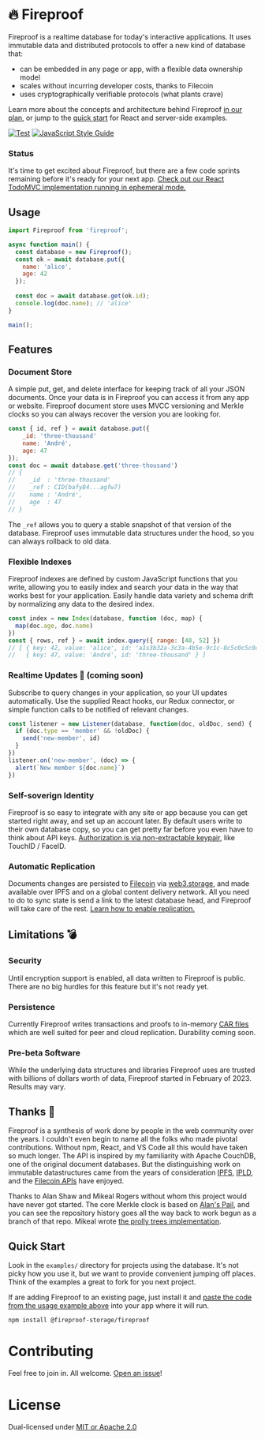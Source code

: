 # 🔥 Fireproof

Fireproof is a realtime database for today's interactive applications. It uses immutable data and distributed protocols 
to offer a new kind of database that:
- can be embedded in any page or app, with a flexible data ownership model
- scales without incurring developer costs, thanks to Filecoin
- uses cryptographically verifiable protocols (what plants crave)

Learn more about the concepts and architecture behind Fireproof [in our plan,](https://hackmd.io/@j-chris/SyoE-Plpj) or jump to the [quick start](#quick-start) for React and server-side examples.

[![Test](https://github.com/jchris/fireproof/actions/workflows/test.yml/badge.svg)](https://github.com/jchris/fireproof/actions/workflows/test.yml)
[![JavaScript Style Guide](https://img.shields.io/badge/code_style-standard-brightgreen.svg)](https://standardjs.com)

### Status

It's time to get excited about Fireproof, but there are a few code sprints remaining before it's ready for your next app. [Check out our React TodoMVC implementation running in ephemeral mode.](https://main--lucky-naiad-5aa507.netlify.app/)

## Usage

```js
import Fireproof from 'fireproof';

async function main() {
  const database = new Fireproof();
  const ok = await database.put({
    name: 'alice',
    age: 42
  });
  
  const doc = await database.get(ok.id);
  console.log(doc.name); // 'alice'
}

main();
```

## Features

### Document Store

A simple put, get, and delete interface for keeping track of all your JSON documents. Once your data is in Fireproof you can access it from any app or website. Fireproof document store uses MVCC versioning and Merkle clocks so you can always recover the version you are looking for.

```js
const { id, ref } = await database.put({
    _id: 'three-thousand'
    name: 'André',
    age: 47
});
const doc = await database.get('three-thousand')
// {
//    _id  : 'three-thousand'
//    _ref : CID(bafy84...agfw7)
//    name : 'André',
//    age  : 47
// }
```

The `_ref` allows you to query a stable snapshot of that version of the database. Fireproof uses immutable data structures under the hood, so you can always rollback to old data.

### Flexible Indexes

Fireproof indexes are defined by custom JavaScript functions that you write, allowing you to easily index and search your data in the way that works best for your application. Easily handle data variety and schema drift by normalizing any data to the desired index.

```js
const index = new Index(database, function (doc, map) {
  map(doc.age, doc.name)
})
const { rows, ref } = await index.query({ range: [40, 52] })
// [ { key: 42, value: 'alice', id: 'a1s3b32a-3c3a-4b5e-9c1c-8c5c0c5c0c5c' },
//   { key: 47, value: 'André', id: 'three-thousand' } ]
```

### Realtime Updates 🚧 (coming soon)

Subscribe to query changes in your application, so your UI updates automatically. Use the supplied React hooks, our Redux connector, or simple function calls to be notified of relevant changes.

```js
const listener = new Listener(database, function(doc, oldDoc, send) {
  if (doc.type == 'member' && !oldDoc) {
    send('new-member', id)
  }
})
listener.on('new-member', (doc) => {
  alert(`New member ${doc.name}`)
})
```

### Self-soverign Identity

Fireproof is so easy to integrate with any site or app because you can get started right away, and set up an account later. By default users write to their own database copy, so you can get pretty far before you even have to think about API keys. [Authorization is via non-extractable keypair](https://ucan.xyz), like TouchID / FaceID.

### Automatic Replication

Documents changes are persisted to [Filecoin](https://filecoin.io) via [web3.storage](https://web3.storage), and made available over IPFS and on a global content delivery network. All you need to do to sync state is send a link to the latest database head, and Fireproof will take care of the rest. [Learn how to enable replication.]()

## Limitations 💣

### Security

Until encryption support is enabled, all data written to Fireproof is public. There are no big hurdles for this feature but it's not ready yet.

### Persistence

Currently Fireproof writes transactions and proofs to in-memory [CAR files](https://ipld.io/specs/transport/car/carv2/) which are well suited for peer and cloud replication. Durability coming soon.

### Pre-beta Software

While the underlying data structures and libraries Fireproof uses are trusted with billions of dollars worth of data, Fireproof started in February of 2023. Results may vary.

## Thanks 🙏

Fireproof is a synthesis of work done by people in the web community over the years. I couldn't even begin to name all the folks who made pivotal contributions. Without npm, React, and VS Code all this would have taken so much longer. The API is inspired by my familiarity with Apache CouchDB, one of the original document databases. But the distinguishing work on immutable datastructures came from the years of consideration [IPFS](https://ipfs.tech), [IPLD](https://ipld.io), and the [Filecoin APIs](https://docs.filecoin.io) have enjoyed.

Thanks to Alan Shaw and Mikeal Rogers without whom this project would have never got started. The core Merkle clock is based on [Alan's Pail](https://github.com/alanshaw/pail), and you can see the repository history goes all the way back to work begun as a branch of that repo. Mikeal wrote [the prolly trees implementation](https://github.com/mikeal/prolly-trees).

## Quick Start

Look in the `examples/` directory for projects using the database. It's not picky how you use it, but we want to provide convenient jumping off places. Think of the examples a great to fork for you next project.

If are adding Fireproof to an existing page, just install it and [paste the code from the usage example above](#usage) into your app where it will run.

```
npm install @fireproof-storage/fireproof
```

# Contributing

Feel free to join in. All welcome. [Open an issue](https://github.com/jchris/fireproof/issues)!

# License

Dual-licensed under [MIT or Apache 2.0](https://github.com/jchris/fireproof/blob/main/LICENSE.md)
